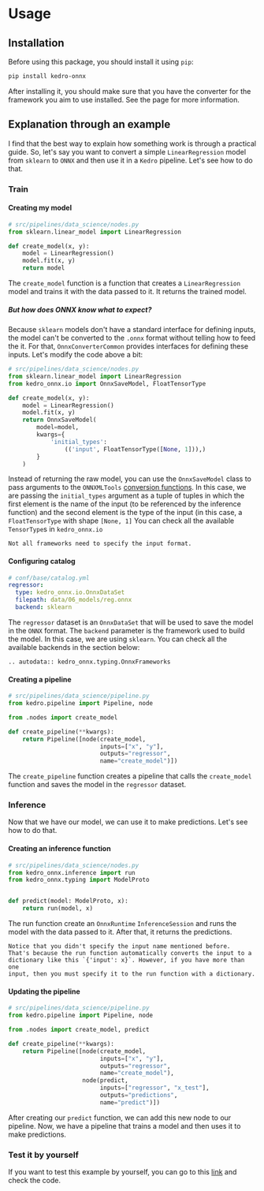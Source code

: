 # Usage

## Installation

Before using this package, you should install it using `pip`:

```bash
pip install kedro-onnx
```

After installing it, you should make sure that you have the converter for the framework you aim to use installed. See the [](frameworks) page for more information.

## Explanation through an example

I find that the best way to explain how something work is through a practical guide. So, let's say you want to convert a simple `LinearRegression` model from `sklearn` to `ONNX` and then use it in a `Kedro` pipeline. Let's see how to do that.

### Train

#### Creating my model

```python
# src/pipelines/data_science/nodes.py
from sklearn.linear_model import LinearRegression

def create_model(x, y):
    model = LinearRegression()
    model.fit(x, y)
    return model
```

The `create_model` function is a function that creates a `LinearRegression` model and trains it with the data passed to it. It returns the trained model.

##### But how does ONNX know what to expect?

Because `sklearn` models don't have a standard interface for defining inputs, the model can't be converted to the `.onnx` format without telling how to feed the it. For that, `OnnxConverterCommon` provides interfaces for defining these inputs. Let's modify the code above a bit:

```python
# src/pipelines/data_science/nodes.py
from sklearn.linear_model import LinearRegression
from kedro_onnx.io import OnnxSaveModel, FloatTensorType

def create_model(x, y):
    model = LinearRegression()
    model.fit(x, y)
    return OnnxSaveModel(
        model=model,
        kwargs={
            'initial_types':
                (('input', FloatTensorType([None, 1])),)
        }
    )
```

Instead of returning the raw model, you can use the `OnnxSaveModel` class to pass arguments to the `ONNXMLTools` [conversion functions](https://github.com/onnx/onnxmltools/blob/main/onnxmltools/__init__.py). In this case, we are passing the `initial_types` argument as a tuple of tuples in which the first element is the name of the input (to be referenced by the inference function) and the second element is the type of the input (in this case, a `FloatTensorType` with shape `[None, 1]`
You can check all the available `TensorType`s in `kedro_onnx.io`

```{note}
Not all frameworks need to specify the input format.
```

#### Configuring catalog

```yaml
# conf/base/catalog.yml
regressor:
  type: kedro_onnx.io.OnnxDataSet
  filepath: data/06_models/reg.onnx
  backend: sklearn
```

The `regressor` dataset is an `OnnxDataSet` that will be used to save the model in the `ONNX` format. The `backend` parameter is the framework used to build the model. In this case, we are using `sklearn`. You can check all the available backends in the section below:

```{eval-rst}
.. autodata:: kedro_onnx.typing.OnnxFrameworks
```

#### Creating a pipeline

```python
# src/pipelines/data_science/pipeline.py
from kedro.pipeline import Pipeline, node

from .nodes import create_model

def create_pipeline(**kwargs):
    return Pipeline([node(create_model,
                          inputs=["x", "y"],
                          outputs="regressor",
                          name="create_model")])
```

The `create_pipeline` function creates a pipeline that calls the `create_model` function and saves the model in the `regressor` dataset.

### Inference

Now that we have our model, we can use it to make predictions. Let's see how to do that.

#### Creating an inference function

```python
# src/pipelines/data_science/nodes.py
from kedro_onnx.inference import run
from kedro_onnx.typing import ModelProto


def predict(model: ModelProto, x):
    return run(model, x)
```

The run function create an `OnnxRuntime` `InferenceSession` and runs the model with the data passed to it. After that, it returns the predictions.

```{warning}
Notice that you didn't specify the input name mentioned before.
That's because the run function automatically converts the input to a
dictionary like this `{'input': x}`. However, if you have more than one
input, then you must specify it to the run function with a dictionary.
```

#### Updating the pipeline

```python
# src/pipelines/data_science/pipeline.py
from kedro.pipeline import Pipeline, node

from .nodes import create_model, predict

def create_pipeline(**kwargs):
    return Pipeline([node(create_model,
                          inputs=["x", "y"],
                          outputs="regressor",
                          name="create_model"),
                     node(predict,
                          inputs=["regressor", "x_test"],
                          outputs="predictions",
                          name="predict")])
```

After creating our `predict` function, we can add this new node to our pipeline. Now, we have a pipeline that trains a model and then uses it to make predictions.

### Test it by yourself

If you want to test this example by yourself, you can go to this [link](https://github.com/nickolasrm/kedro-onnx/tree/main/tests/linear_regression) and check the code.
